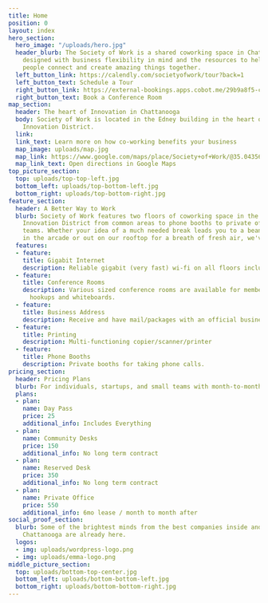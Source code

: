 ```yaml
---
title: Home
position: 0
layout: index
hero_section:
  hero_image: "/uploads/hero.jpg"
  header_blurb: The Society of Work is a shared coworking space in Chattanooga, TN
    designed with business flexibility in mind and the resources to help like-minded
    people connect and create amazing things together.
  left_button_link: https://calendly.com/societyofwork/tour?back=1
  left_button_text: Schedule a Tour
  right_button_link: https://external-bookings.apps.cobot.me/29b9a8f5-ca15-4713-8f25-33c58c18d3bd/book
  right_button_text: Book a Conference Room
map_section:
  header: The heart of Innovation in Chattanooga
  body: Society of Work is located in the Edney building in the heart of Chattanooga's
    Innovation District.
  link: 
  link_text: Learn more on how co-working benefits your business
  map_image: uploads/map.jpg
  map_link: https://www.google.com/maps/place/Society+of+Work/@35.043563,-85.3088409,15z/data=!4m2!3m1!1s0x0:0x19103f5df6547e8d?sa=X&ved=0ahUKEwjfxIPKmILXAhXMLSYKHaqfBA4Q_BIIfTAK
  map_link_text: Open directions in Google Maps
top_picture_section:
  top: uploads/top-top-left.jpg
  bottom_left: uploads/top-bottom-left.jpg
  bottom_right: uploads/top-bottom-right.jpg
feature_section:
  header: A Better Way to Work
  blurb: Society of Work features two floors of coworking space in the heart of Chattanooga's
    Innovation District from common areas to phone booths to private offices for small
    teams. Whether your idea of a much needed break leads you to a bean bag chair
    in the arcade or out on our rooftop for a breath of fresh air, we've got you covered.
  features:
  - feature: 
    title: Gigabit Internet
    description: Reliable gigabit (very fast) wi-fi on all floors including rooftop.
  - feature: 
    title: Conference Rooms
    description: Various sized conference rooms are available for members with audio/video
      hookups and whiteboards.
  - feature: 
    title: Business Address
    description: Receive and have mail/packages with an official business address.
  - feature: 
    title: Printing
    description: Multi-functioning copier/scanner/printer
  - feature: 
    title: Phone Booths
    description: Private booths for taking phone calls.
pricing_section:
  header: Pricing Plans
  blurb: For individuals, startups, and small teams with month-to-month flexibility.
  plans:
  - plan: 
    name: Day Pass
    price: 25
    additional_info: Includes Everything
  - plan: 
    name: Community Desks
    price: 150
    additional_info: No long term contract
  - plan: 
    name: Reserved Desk
    price: 350
    additional_info: No long term contract
  - plan: 
    name: Private Office
    price: 550
    additional_info: 6mo lease / month to month after
social_proof_section:
  blurb: Some of the brightest minds from the best companies inside and outside of
    Chattanooga are already here.
  logos:
  - img: uploads/wordpress-logo.png
  - img: uploads/emma-logo.png
middle_picture_section:
  top: uploads/bottom-top-center.jpg
  bottom_left: uploads/bottom-bottom-left.jpg
  bottom_right: uploads/bottom-bottom-right.jpg
---
```


